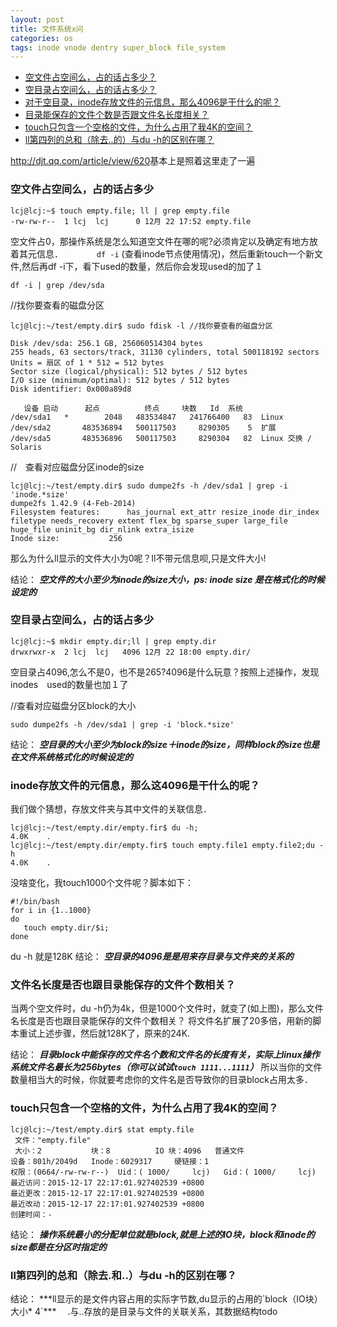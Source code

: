 ```yaml
---
layout: post
title: 文件系统x问
categories: os
tags: inode vnode dentry super_block file_system
---
```


*   [空文件占空间么，占的话占多少？](#empty_file)
*   [空目录占空间么，占的话占多少？](#empty_directory)
*   [对于空目录，inode存放文件的元信息，那么4096是干什么的呢？](#directory_4096)
*   [目录能保存的文件个数是否跟文件名长度相关？](#directory_and_file)
*   [touch只包含一个空格的文件，为什么占用了我4K的空间？](#empty_file_4k)
*   [ll第四列的总和（除去..的）与du -h的区别在哪？](#ll_and_du)


<http://djt.qq.com/article/view/620>基本上是照着这里走了一遍

<h3 id="empty_file">空文件占空间么，占的话占多少</h3>

    lcj@lcj:~$ touch empty.file; ll | grep empty.file
    -rw-rw-r--  1 lcj  lcj      0 12月 22 17:52 empty.file

空文件占0，那操作系统是怎么知道空文件在哪的呢?必须肯定以及确定有地方放着其元信息．
　  　　
`df -i` (查看inode节点使用情况)，然后重新touch一个新文件,然后再df -i下，看下used的数量，然后你会发现used的加了１

    df -i | grep /dev/sda

//找你要查看的磁盘分区

    lcj@lcj:~/test/empty.dir$ sudo fdisk -l //找你要查看的磁盘分区

    Disk /dev/sda: 256.1 GB, 256060514304 bytes
    255 heads, 63 sectors/track, 31130 cylinders, total 500118192 sectors
    Units = 扇区 of 1 * 512 = 512 bytes
    Sector size (logical/physical): 512 bytes / 512 bytes
    I/O size (minimum/optimal): 512 bytes / 512 bytes
    Disk identifier: 0x000a89d8

       设备 启动      起点          终点     块数   Id  系统
    /dev/sda1   *        2048   483534847   241766400   83  Linux
    /dev/sda2       483536894   500117503     8290305    5  扩展
    /dev/sda5       483536896   500117503     8290304   82  Linux 交换 / Solaris

//　查看对应磁盘分区inode的size

    lcj@lcj:~/test/empty.dir$ sudo dumpe2fs -h /dev/sda1 | grep -i 'inode.*size'
    dumpe2fs 1.42.9 (4-Feb-2014)
    Filesystem features:      has_journal ext_attr resize_inode dir_index filetype needs_recovery extent flex_bg sparse_super large_file huge_file uninit_bg dir_nlink extra_isize
    Inode size:	          256

那么为什么ll显示的文件大小为0呢？ll不带元信息呗,只是文件大小!

结论： ***空文件的大小至少为inode的size大小，ps: inode size 是在格式化的时候设定的*** 　　　　　　

<h3 id="empty_directory">空目录占空间么，占的话占多少</h3>

    lcj@lcj:~$ mkdir empty.dir;ll | grep empty.dir
    drwxrwxr-x  2 lcj  lcj   4096 12月 22 18:00 empty.dir/
空目录占4096,怎么不是0，也不是265?4096是什么玩意？按照上述操作，发现inodes　used的数量也加１了

//查看对应磁盘分区block的大小

    sudo dumpe2fs -h /dev/sda1 | grep -i 'block.*size'
结论： ***空目录的大小至少为block的size＋inode的size，同样block的size也是在文件系统格式化的时候设定的***

<h3 id="directory_4096">inode存放文件的元信息，那么这4096是干什么的呢？</h3>
我们做个猜想，存放文件夹与其中文件的关联信息．

    lcj@lcj:~/test/empty.dir/empty.fir$ du -h;
    4.0K	.
    lcj@lcj:~/test/empty.dir/empty.fir$ touch empty.file1 empty.file2;du -h
    4.0K	.

没啥变化，我touch1000个文件呢？脚本如下：

    #!/bin/bash
    for i in {1..1000}
    do
       touch empty.dir/$i;
    done
du -h 就是128K
结论： ***空目录的4096是是用来存目录与文件夹的关系的***

<h3 id="directory_and_file">文件名长度是否也跟目录能保存的文件个数相关？</h3>

当两个空文件时，du -h仍为4k，但是1000个文件时，就变了(如上图)，那么文件名长度是否也跟目录能保存的文件个数相关？
将文件名扩展了20多倍，用新的脚本重试上述步骤，然后就128K了，原来的24K.

结论： ***目录block中能保存的文件名个数和文件名的长度有关，实际上linux操作系统文件名最长为256bytes（你可以试试`touch 1111...1111`）***
所以当你的文件数量相当大的时候，你就要考虑你的文件名是否导致你的目录block占用太多．

<h3 id="empty_file_4k">touch只包含一个空格的文件，为什么占用了我4K的空间？</h3>

    lcj@lcj:~/test/empty.dir$ stat empty.file
     文件："empty.file"
     大小：2         	块：8          IO 块：4096   普通文件
    设备：801h/2049d	Inode：6029317     硬链接：1
    权限：(0664/-rw-rw-r--)  Uid：( 1000/     lcj)   Gid：( 1000/     lcj)
    最近访问：2015-12-17 22:17:01.927402539 +0800
    最近更改：2015-12-17 22:17:01.927402539 +0800
    最近改动：2015-12-17 22:17:01.927402539 +0800
    创建时间：-
结论： ***操作系统最小的分配单位就是block,就是上述的IO块，block和inode的size都是在分区时指定的***

<h3 id="ll_and_du">ll第四列的总和（除去.和..）与du -h的区别在哪？</h3>
结论： ***ll显示的是文件内容占用的实际字节数,du显示的占用的`block（IO块）大小* 4`***　
.与..存放的是目录与文件的关联关系，其数据结构todo